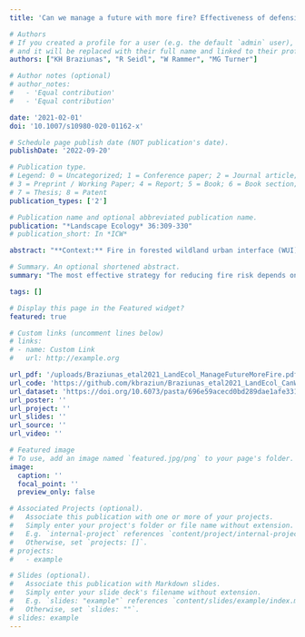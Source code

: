 ```yaml
---
title: 'Can we manage a future with more fire? Effectiveness of defensible space treatment depends on housing amount and configuration'

# Authors
# If you created a profile for a user (e.g. the default `admin` user), write the username (folder name) here
# and it will be replaced with their full name and linked to their profile.
authors: ["KH Braziunas", "R Seidl", "W Rammer", "MG Turner"]

# Author notes (optional)
# author_notes:
#   - 'Equal contribution'
#   - 'Equal contribution'

date: '2021-02-01'
doi: '10.1007/s10980-020-01162-x'

# Schedule page publish date (NOT publication's date).
publishDate: '2022-09-20'

# Publication type.
# Legend: 0 = Uncategorized; 1 = Conference paper; 2 = Journal article;
# 3 = Preprint / Working Paper; 4 = Report; 5 = Book; 6 = Book section;
# 7 = Thesis; 8 = Patent
publication_types: ['2']

# Publication name and optional abbreviated publication name.
publication: "*Landscape Ecology* 36:309-330"
# publication_short: In *ICW*

abstract: "**Context:** Fire in forested wildland urban interface (WUI) landscapes is increasing throughout the western United States. Spatial patterns of fuels treatments affect fire behavior, but it is unclear how fire risk and fuel treatment effectiveness will change under future conditions.</p><p>**Objectives:** (1) How do area burned, forest and fuel characteristics, and fire risk change over time under twenty-first-century climate? (2) When defensible space fuels treatments are applied around all houses, which scenarios of WUI housing amount and config- uration minimize fire risk?</p> <p>**Methods:** In generic 10,000-ha US Northern Rocky Mountain subalpine forest landscapes, we simulated 21 scenarios differing in fuels treatment, housing amount and configuration (neutral landscape models), and projected future climate using the process-based model iLand. We compared fire risk at three scales: 1-ha home ignition zone (HIZ), 9-ha safe suppression zone (SSZ), and landscape.</p> <p>**Results:** Under warm-dry climate, annual area burned increased, but area burned at high fire intensity peaked in the 2060s and then declined sharply; fire risk followed similar trends. Defensible space treatments maintained low flame lengths in HIZs. Clustered housing was more effective at reducing SSZ risk compared to dispersed housing. At landscape scales, treating more of the landscape reduced fire risk but configuration was unimportant. </p><p>**Conclusions:** The most effective strategy for reducing fire risk depends on the scale at which risk is assessed. Clustering WUI developments and treating between 10 and 30% of the landscape every 10 years can reduce fire risk across multiple scales.</p>"

# Summary. An optional shortened abstract.
summary: "The most effective strategy for reducing fire risk depends on the scale at which risk is assessed. Clustering WUI developments and treating between 10 and 30% of the landscape every 10 years can reduce fire risk across multiple scales."

tags: []

# Display this page in the Featured widget?
featured: true

# Custom links (uncomment lines below)
# links:
# - name: Custom Link
#   url: http://example.org

url_pdf: '/uploads/Braziunas_etal2021_LandEcol_ManageFutureMoreFire.pdf'
url_code: 'https://github.com/kbraziun/Braziunas_etal2021_LandEcol_CanWeManageFutureMoreFire'
url_dataset: 'https://doi.org/10.6073/pasta/696e59acecd0bd289dae1afe3316c09c'
url_poster: ''
url_project: ''
url_slides: ''
url_source: ''
url_video: ''

# Featured image
# To use, add an image named `featured.jpg/png` to your page's folder.
image:
  caption: ''
  focal_point: ''
  preview_only: false

# Associated Projects (optional).
#   Associate this publication with one or more of your projects.
#   Simply enter your project's folder or file name without extension.
#   E.g. `internal-project` references `content/project/internal-project/index.md`.
#   Otherwise, set `projects: []`.
# projects:
#   - example

# Slides (optional).
#   Associate this publication with Markdown slides.
#   Simply enter your slide deck's filename without extension.
#   E.g. `slides: "example"` references `content/slides/example/index.md`.
#   Otherwise, set `slides: ""`.
# slides: example
---
```


